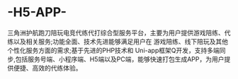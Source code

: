 # -H5-APP-
三角洲护航跑刀陪玩电竞代练代打综合型服务平台，主要为用户提供游戏陪练、代练以及相关服务;功能全面、技术先进能够满足用户在  游戏陪练、线下陪玩及其他个性化服务方面的需求;基于先进的PHP技术和 Uni-app框架Q开发，支持多端同步,包括服务号端、小程序端、H5端以及PC端，能够快速打包生成APP，为用户提供便捷、高效的代练体验。
